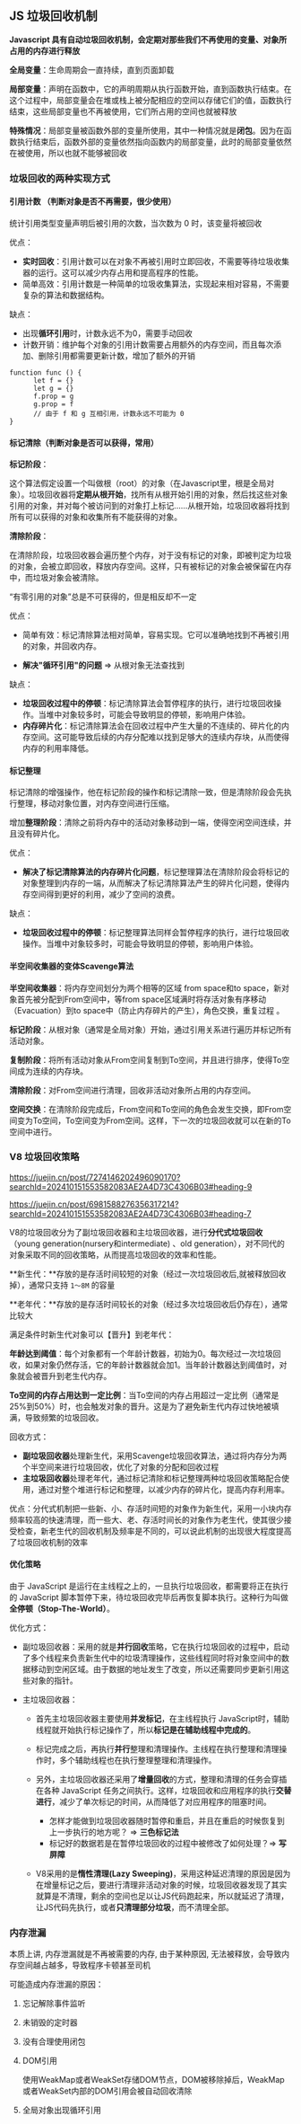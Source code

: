 ## JS 垃圾回收机制

**Javascript 具有自动垃圾回收机制，会定期对那些我们不再使用的变量、对象所占用的内存进行释放**

**全局变量**：生命周期会一直持续，直到页面卸载

**局部变量**：声明在函数中，它的声明周期从执行函数开始，直到函数执行结束。在这个过程中，局部变量会在堆或栈上被分配相应的空间以存储它们的值，函数执行结束，这些局部变量也不再被使用，它们所占用的空间也就被释放

**特殊情况**：局部变量被函数外部的变量所使用，其中一种情况就是**闭包**。因为在函数执行结束后，函数外部的变量依然指向函数内的局部变量，此时的局部变量依然在被使用，所以也就不能够被回收



### 垃圾回收的两种实现方式

#### 引用计数 （判断对象是否不再需要，很少使用）

统计引用类型变量声明后被引用的次数，当次数为 0 时，该变量将被回收

优点：

- **实时回收**：引用计数可以在对象不再被引用时立即回收，不需要等待垃圾收集器的运行。这可以减少内存占用和提高程序的性能。
- 简单高效：引用计数是一种简单的垃圾收集算法，实现起来相对容易，不需要复杂的算法和数据结构。

缺点：

- 出现**循环引用**时，计数永远不为0，需要手动回收
- 计数开销：维护每个对象的引用计数需要占用额外的内存空间，而且每次添加、删除引用都需要更新计数，增加了额外的开销

```
function func () {
      let f = {}
      let g = {}
      f.prop = g
      g.prop = f
      // 由于 f 和 g 互相引用，计数永远不可能为 0
}
```



#### 标记清除（判断对象是否可以获得，常用）

**标记阶段**：

这个算法假定设置一个叫做根（root）的对象（在Javascript里，根是全局对象）。垃圾回收器将**定期从根开始**，找所有从根开始引用的对象，然后找这些对象引用的对象，并对每个被访问到的对象打上标记……从根开始，垃圾回收器将找到所有可以获得的对象和收集所有不能获得的对象。

**清除阶段**：

在清除阶段，垃圾回收器会遍历整个内存，对于没有标记的对象，即被判定为垃圾的对象，会被立即回收，释放内存空间。这样，只有被标记的对象会被保留在内存中，而垃圾对象会被清除。

“有零引用的对象”总是不可获得的，但是相反却不一定

优点：

- 简单有效：标记清除算法相对简单，容易实现。它可以准确地找到不再被引用的对象，并回收内存。

- **解决"循环引用"的问题** => 从根对象无法查找到

缺点：

-  **垃圾回收过程中的停顿**：标记清除算法会暂停程序的执行，进行垃圾回收操作。当堆中对象较多时，可能会导致明显的停顿，影响用户体验。
- **内存碎片化**：标记清除算法会在回收过程中产生大量的不连续的、碎片化的内存空间。这可能导致后续的内存分配难以找到足够大的连续内存块，从而使得内存的利用率降低。



#### 标记整理

标记清除的增强操作，他在标记阶段的操作和标记清除一致，但是清除阶段会先执行整理，移动对象位置，对内存空间进行压缩。

增加**整理阶段**：清除之前将内存中的活动对象移动到一端，使得空闲空间连续，并且没有碎片化。

优点：

- **解决了标记清除算法的内存碎片化问题**，标记整理算法在清除阶段会将标记的对象整理到内存的一端，从而解决了标记清除算法产生的碎片化问题，使得内存空间得到更好的利用，减少了空间的浪费。

缺点：

- **垃圾回收过程中的停顿**：标记整理算法同样会暂停程序的执行，进行垃圾回收操作。当堆中对象较多时，可能会导致明显的停顿，影响用户体验。



#### 半空间收集器的变体Scavenge算法

**半空间收集器**：将内存空间划分为两个相等的区域 from space和to space，新对象首先被分配到From空间中，等from space区域满时将存活对象有序移动（Evacuation）到to space中（防止内存碎片的产生），角色交换，重复过程 。

**标记阶段**：从根对象（通常是全局对象）开始，通过引用关系进行遍历并标记所有活动对象。

**复制阶段**：将所有活动对象从From空间复制到To空间，并且进行排序，使得To空间成为连续的内存块。

**清除阶段**：对From空间进行清理，回收非活动对象所占用的内存空间。

**空间交换**：在清除阶段完成后，From空间和To空间的角色会发生交换，即From空间变为To空间，To空间变为From空间。这样，下一次的垃圾回收就可以在新的To空间中进行。



### V8 垃圾回收策略

https://juejin.cn/post/7274146202496090170?searchId=202410151553582083AE2A4D73C4306B03#heading-9

https://juejin.cn/post/6981588276356317214?searchId=202410151553582083AE2A4D73C4306B03#heading-7

V8的垃圾回收分为了副垃圾回收器和主垃圾回收器，进行**分代式垃圾回收**（young generation(nursery和intermediate) 、old generation），对不同代的对象采取不同的回收策略，从而提高垃圾回收的效率和性能。

**新生代：**存放的是存活时间较短的对象（经过一次垃圾回收后,就被释放回收掉），通常只支持 `1～8M` 的容量

**老年代：**存放的是存活时间较长的对象（经过多次垃圾回收后仍存在），通常比较大

满足条件时新生代对象可以【晋升】到老年代：

**年龄达到阈值**：每个对象都有一个年龄计数器，初始为0。每次经过一次垃圾回收，如果对象仍然存活，它的年龄计数器就会加1。当年龄计数器达到阈值时，对象就会被晋升到老生代内存。

**To空间的内存占用达到一定比例**：当To空间的内存占用超过一定比例（通常是25%到50%）时，也会触发对象的晋升。这是为了避免新生代内存过快地被填满，导致频繁的垃圾回收。



回收方式：

- **副垃圾回收器**处理新生代，采用Scavenge垃圾回收算法，通过将内存分为两个半空间来进行垃圾回收，优化了对象的分配和回收过程
- **主垃圾回收器**处理老年代，通过标记清除和标记整理两种垃圾回收策略配合使用，通过对整个堆进行标记和整理，以减少内存的碎片化，提高内存利用率。



优点：分代式机制把一些新、小、存活时间短的对象作为新生代，采用一小块内存频率较高的快速清理，而一些大、老、存活时间长的对象作为老生代，使其很少接受检查，新老生代的回收机制及频率是不同的，可以说此机制的出现很大程度提高了垃圾回收机制的效率



#### 优化策略

由于 JavaScript 是运行在主线程之上的，一旦执行垃圾回收，都需要将正在执行的 JavaScript 脚本暂停下来，待垃圾回收完毕后再恢复脚本执行。这种行为叫做**全停顿（Stop-The-World）**。

优化方式：

- 副垃圾回收器：采用的就是**并行回收**策略，它在执行垃圾回收的过程中，启动了多个线程来负责新生代中的垃圾清理操作，这些线程同时将对象空间中的数据移动到空闲区域。由于数据的地址发生了改变，所以还需要同步更新引用这些对象的指针。

- 主垃圾回收器：

  - 首先主垃圾回收器主要使用**并发标记**，在主线程执行 JavaScript时，辅助线程就开始执行标记操作了，所以**标记是在辅助线程中完成的**。

  - 标记完成之后，再执行**并行**整理和清理操作。主线程在执行整理和清理操作时，多个辅助线程也在执行整理整理和清理操作。

  - 另外，主垃圾回收器还采用了**增量回收**的方式，整理和清理的任务会穿插在各种 JavaScript 任务之间执行。这样，垃圾回收和应用程序的执行**交替进行**，减少了单次标记的时间，从而降低了对应用程序的阻塞时间。

    - 怎样才能做到垃圾回收器随时暂停和重启，并且在重启的时候恢复到上一步执行的地方呢？ => **三色标记法**
    - 标记好的数据若是在暂停垃圾回收的过程中被修改了如何处理？=> **写屏障**

  - V8采用的是**惰性清理(Lazy Sweeping)**，采用这种延迟清理的原因是因为在增量标记之后，要进行清理非活动对象的时候，垃圾回收器发现了其实就算是不清理，剩余的空间也足以让JS代码跑起来，所以就延迟了清理，让JS代码先执行，或者**只清理部分垃圾**，而不清理全部。

    

### 内存泄漏

本质上讲, 内存泄漏就是不再被需要的内存, 由于某种原因, 无法被释放，会导致内存空间越占越多，导致程序卡顿甚至司机

可能造成内存泄漏的原因：

1. 忘记解除事件监听

2. 未销毁的定时器

3. 没有合理使用闭包

4. DOM引用 

   使用WeakMap或者WeakSet存储DOM节点，DOM被移除掉后，WeakMap或者WeakSet内部的DOM引用会被自动回收清除
   
5. 全局对象出现循环引用